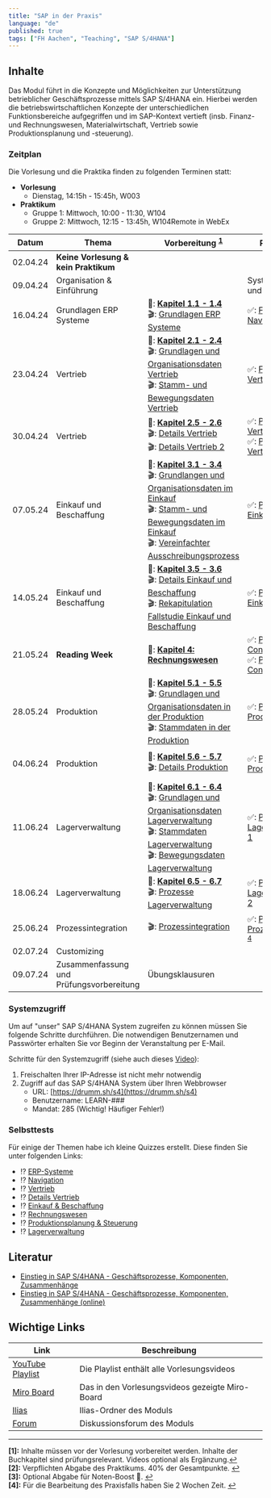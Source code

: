 ```yaml
---
title: "SAP in der Praxis"
language: "de"
published: true
tags: ["FH Aachen", "Teaching", "SAP S/4HANA"]
---
```


## Inhalte

Das Modul führt in die Konzepte und Möglichkeiten zur Unterstützung
betrieblicher Geschäftsprozesse mittels SAP S/4HANA ein.
Hierbei werden die betriebswirtschaftlichen Konzepte der unterschiedlichen
Funktionsbereiche aufgegriffen und im SAP-Kontext vertieft
(insb. Finanz- und Rechnungswesen, Materialwirtschaft, Vertrieb sowie
Produktionsplanung und -steuerung).

### Zeitplan

Die Vorlesung und die Praktika finden zu folgenden Terminen statt:

- **Vorlesung**
  - Dienstag, 14:15h - 15:45h, W003
- **Praktikum**
  - Gruppe 1: Mittwoch, 10:00 - 11:30, W104
  - Gruppe 2: Mittwoch, 12:15 - 13:45h, W104Remote in WebEx

| Datum    | Thema                                    | Vorbereitung <sup id="a1">[1](#f1)</sup>                                                                                                                                                                                                                                                                                                                       | Praktikum <sup id="a2">[2](#f2)</sup>                                                                                                        | Abgabe <sup id="a3">[3](#f3)</sup>           |
| -------- | ---------------------------------------- | -------------------------------------------------------------------------------------------------------------------------------------------------------------------------------------------------------------------------------------------------------------------------------------------------------------------------------------------------------------- | -------------------------------------------------------------------------------------------------------------------------------------------- | -------------------------------------------- |
| 02.04.24 | **Keine Vorlesung & kein Praktikum**     |                                                                                                                                                                                                                                                                                                                                                                |                                                                                                                                              |                                              |
| 09.04.24 | Organisation & Einführung                |                                                                                                                                                                                                                                                                                                                                                                | Systemzugang und ERP-Game                                                                                                                    |                                              |
| 16.04.24 | Grundlagen ERP Systeme                   | 📕: **[Kapitel 1.1 - 1.4](https://ebookcentral.proquest.com/lib/aachen/reader.action?docID=7132812&ppg=29)** <br/>🎬: [Grundlagen ERP Systeme](https://youtu.be/UC1czfAo_NM)                                                                                                                                                                                   | ✅: [Fallstudie Navigation](sap-in-der-praxis/case-study-navigation.pdf)                                                                     |                                              |
| 23.04.24 | Vertrieb                                 | 📕: **[Kapitel 2.1 - 2.4](https://ebookcentral.proquest.com/lib/aachen/reader.action?docID=7132812&ppg=105)** <br/>🎬: [Grundlagen und Organisationsdaten Vertrieb](https://youtu.be/kKLhCDz-0O0) <br/>🎬: [Stamm- und Bewegungsdaten Vertrieb](https://youtu.be/qyHaVjo5aag)                                                                                  | ✅: [Fallstudie Vertrieb](sap-in-der-praxis/case-study-sales.pdf)                                                                            |                                              |
| 30.04.24 | Vertrieb                                 | 📕: **[Kapitel 2.5 - 2.6](https://ebookcentral.proquest.com/lib/aachen/reader.action?docID=7132812&ppg=105)** <br/> 🎬: [Details Vertrieb](https://youtu.be/gQ42MlvmK2Y) <br/> 🎬: [Details Vertrieb 2](https://youtu.be/9CmiR8WV1V0)                                                                                                                          | ✅: [Praxisfall Vertrieb 1](sap-in-der-praxis/tutorial-sales-1.pdf)<br/> ✅: [Praxisfall Vertrieb 2](sap-in-der-praxis/tutorial-sales-2.pdf) | Rekapitulation Praxisfall Vertrieb 1 & 2     |
| 07.05.24 | Einkauf und Beschaffung                  | 📕: **[Kapitel 3.1 - 3.4](https://ebookcentral.proquest.com/lib/aachen/reader.action?docID=7132812&ppg=199)** <br/> 🎬: [Grundlangen und Organisationsdaten im Einkauf](https://youtu.be/-BBgqO-JAwI)<br/>🎬: [Stamm- und Bewegungsdaten im Einkauf](https://youtu.be/5XBIjopvC08)</br>🎬: [Vereinfachter Ausschreibungsprozess](https://youtu.be/UQPu0Srbsow) | ✅: [Praxisfall Einkauf 1](sap-in-der-praxis/advanced-case-study-procurement.pdf)                                                            |                                              |
| 14.05.24 | Einkauf und Beschaffung                  | 📕: **[Kapitel 3.5 - 3.6](https://ebookcentral.proquest.com/lib/aachen/reader.action?docID=7132812&ppg=199)** <br/> 🎬: [Details Einkauf und Beschaffung](https://youtu.be/LWo21SR3mms) <br/> 🎬: [Rekapitulation Fallstudie Einkauf und Beschaffung](https://youtu.be/zXCaHlW06Tk)                                                                            | ✅: [Praxisfall Einkauf 2](sap-in-der-praxis/tutorial-procurement.pdf)                                                                       | Rekapitulation Praxisfall Einkauf 2          |
| 21.05.24 | **Reading Week**                         | 📕: **[Kapitel 4: Rechnungswesen](https://ebookcentral.proquest.com/lib/aachen/reader.action?docID=7132812&ppg=277)**                                                                                                                                                                                                                                          | ✅: [Praxisfall Controlling 1]()<br/> ✅: [Praxisfall Controlling 2](sap-in-der-praxis/tutorial-controlling.pdf)                             |                                              |
| 28.05.24 | Produktion                               | 📕: **[Kapitel 5.1 - 5.5](https://ebookcentral.proquest.com/lib/aachen/reader.action?docID=7132812&ppg=375)** <br/> 🎬: [Grundlagen und Organisationsdaten in der Produktion](https://youtu.be/aizQCCbfL10) <br/> 🎬: [Stammdaten in der Produktion](https://youtu.be/F7L6891WXPY)                                                                             | ✅: [Praxisfall Produktion 1]()                                                                                                              |                                              |
| 04.06.24 | Produktion                               | 📕: **[Kapitel 5.6 - 5.7](https://ebookcentral.proquest.com/lib/aachen/reader.action?docID=7132812&ppg=375)** <br/> 🎬: [Details Produktion](https://youtu.be/0dgUvE5MghI)                                                                                                                                                                                     | ✅: [Praxisfall Produktion 2](sap-in-der-praxis/tutorial-production.pdf)                                                                     | Rekapitulation Praxisfall Produktion 2       |
| 11.06.24 | Lagerverwaltung                          | 📕: **[Kapitel 6.1 - 6.4](https://ebookcentral.proquest.com/lib/aachen/reader.action?docID=7132812&ppg=469)** <br/> 🎬: [Grundlagen und Organisationsdaten Lagerverwaltung](https://youtu.be/LOZhRZLwIIM) <br/> 🎬: [Stammdaten Lagerverwaltung](https://youtu.be/DJznOxenWSk)<br/> 🎬: [Bewegungsdaten Lagerverwaltung](https://youtu.be/zswJgzK785A)         | ✅: [Praxisfall Lagerverwaltung 1]()                                                                                                         |                                              |
| 18.06.24 | Lagerverwaltung                          | 📕: **[Kapitel 6.5 - 6.7](https://ebookcentral.proquest.com/lib/aachen/reader.action?docID=7132812&ppg=469)** <br/> 🎬: [Prozesse Lagerverwaltung](https://youtu.be/cbF9aSarf7I)                                                                                                                                                                               | ✅: [Praxisfall Lagerverwaltung 2](sap-in-der-praxis/tutorial-wm1.pdf)                                                                       |                                              |
| 25.06.24 | Prozessintegration                       | 🎬: [Prozessintegration](https://youtu.be/PGIJz-mIL2s)                                                                                                                                                                                                                                                                                                         | ✅: [Praxisfall Prozessintegration](sap-in-der-praxis/tutorial-process-integration.pdf) <sup id="a4">[4](#f4)</sup>                          | Rekapitulation Praxisfall Prozessintegration |
| 02.07.24 | Customizing                              |                                                                                                                                                                                                                                                                                                                                                                |                                                                                                                                              |                                              |
| 09.07.24 | Zusammenfassung und Prüfungsvorbereitung | Übungsklausuren                                                                                                                                                                                                                                                                                                                                                |                                                                                                                                              |                                              |

### Systemzugriff

Um auf "unser" SAP S/4HANA System zugreifen zu können müssen Sie folgende Schritte
durchführen. Die notwendigen Benutzernamen und Passwörter erhalten Sie vor
Beginn der Veranstaltung per E-Mail.

Schritte für den Systemzugriff (siehe auch dieses [Video](https://youtu.be/kibeQuMlYKQ)):

1. Freischalten Ihrer IP-Adresse ist nicht mehr notwendig
2. Zugriff auf das SAP S/4HANA System über Ihren Webbrowser
   - URL: [https://drumm.sh/s4](https://drumm.sh/s4)
   - Benutzername: LEARN-###
   - Mandat: 285 (Wichtig! Häufiger Fehler!)

### Selbsttests

Für einige der Themen habe ich kleine Quizzes erstellt.
Diese finden Sie unter folgenden Links:

- ⁉️ [ERP-Systeme](https://quizizz.com/embed/quiz/61546f1f09d317001ea1e21a)
- ⁉️ [Navigation](https://quizizz.com/embed/quiz/61546abd3dc795001eb80745)
- ⁉️ [Vertrieb](https://quizizz.com/embed/quiz/5f78d2bffcf584001b7d464e)
- ⁉️ [Details Vertrieb](https://quizizz.com/embed/quiz/61669fc8e4831f001d10c541)
- ⁉️ [Einkauf & Beschaffung](https://quizizz.com/embed/quiz/6180353c437684001df318b8)
- ⁉️ [Rechnungswesen](https://quizizz.com/embed/quiz/60b4bab610b679001cc1895b)
- ⁉️ [Produktionsplanung & Steuerung](https://quizizz.com/embed/quiz/61a343c4a643f7001d795cc7)
- ⁉️ [Lagerverwaltung](https://quizizz.com/embed/quiz/5fd71aabcadc2b001b110072)

## Literatur

- [Einstieg in SAP S/4HANA - Geschäftsprozesse, Komponenten, Zusammenhänge](https://www.rheinwerk-verlag.de/einstieg-in-sap-s4hana/)
- [Einstieg in SAP S/4HANA - Geschäftsprozesse, Komponenten, Zusammenhänge (online)](https://ebookcentral.proquest.com/lib/aachen/detail.action?docID=7132812)

## Wichtige Links

| Link                                                                  | Beschreibung                                    |
| --------------------------------------------------------------------- | ----------------------------------------------- |
| [YouTube Playlist](https://drumm.sh/yt/s4)                            | Die Playlist enthält alle Vorlesungsvideos      |
| [Miro Board](https://miro.com/app/board/o9J_lvLhjsk=/)                | Das in den Vorlesungsvideos gezeigte Miro-Board |
| [Ilias](https://www.ili.fh-aachen.de/goto_elearning_crs_1222439.html) | Ilias-Ordner des Moduls                         |
| [Forum](https://forum.drumm.sh)                                       | Diskussionsforum des Moduls                     |

---

<b id="f1">[1]:</b> Inhalte müssen vor der Vorlesung vorbereitet werden.
Inhalte der Buchkapitel sind prüfungsrelevant. Videos optional als Ergänzung.[↩](#a1)</br>
<b id="f2">[2]:</b> Verpflichten Abgabe des Praktikums. 40% der Gesamtpunkte. [↩](#a2)</br>
<b id="f3">[3]:</b> Optional Abgabe für Noten-Boost 🚀. [↩](#a3)</br>
<b id="f4">[4]:</b> Für die Bearbeitung des Praxisfalls haben Sie 2 Wochen Zeit. [↩](#a4)</br>

